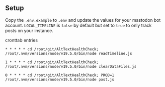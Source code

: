 
## Setup

Copy the `.env.example` to `.env` and update the values for your mastodon bot account. `LOCAL_TIMELINE` is `false` by default but set to `true` to only track posts on your instance.



cronttab entries
```
* * * * * cd /root/git/AltTextHealthCheck; /root/.nvm/versions/node/v19.5.0/bin/node readTimeline.js

1 * * * * cd /root/git/AltTextHealthCheck; /root/.nvm/versions/node/v19.5.0/bin/node clearDataFiles.js

0 * * * * cd /root/git/AltTextHealthCheck; PROD=1 /root/.nvm/versions/node/v19.5.0/bin/node post.js
```
